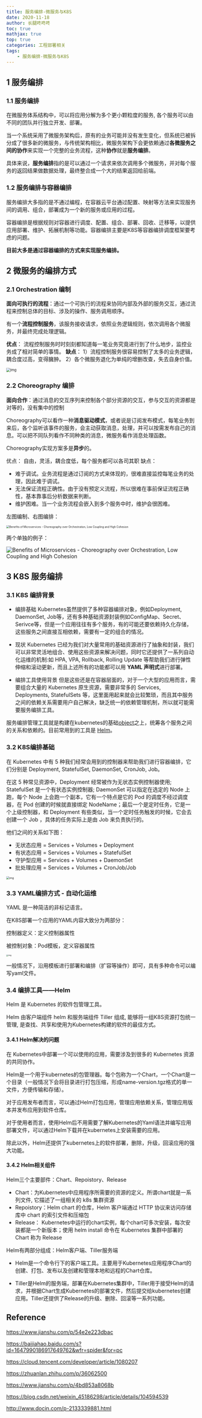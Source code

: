 ```yaml
---
title: 服务编排-微服务与K8S
date: 2020-11-18
author: 长腿咚咚咚
toc: true
mathjax: true
top: true
categories: 工程部署相关
tags:
	- 服务编排-微服务与K8S
---
```






## 1 服务编排

### 1.1 服务编排

在微服务体系结构中，可以将应用分解为多个更小颗粒度的服务, 各个服务可以由不同的团队并行独立开发、部署。

当一个系统采用了微服务架构后，原有的业务可能并没有发生变化，但系统已被拆分成了很多新的微服务，与传统架构相比，微服务架构下会更依赖通过**各微服务之间的协作**来实现一个完整的业务流程，这种**协作**就是**服务编排**。

具体来说，**服务编排**指的是可以通过一个请求来依次调用多个微服务，并对每个服务的返回结果做数据处理，最终整合成一个大的结果返回给前端。



### 1.2 服务编排与容器编排

服务编排大多指的是不通过编程，在容器云平台通过配置、映射等方法来实现服务间的调用、组合，部署成为一个新的服务或应用的过程。

容器编排是根据规则对容器进行调度、配置、组合、部署、回收、迁移等，以提供应用部署、维护、拓展机制等功能。容器编排主要是K8S等容器编排调度框架要考虑的问题。

**目前大多是通过容器编排的方式来实现服务编排。**



## 2 微服务的编排方式

### 2.1 Orchestration 编制

**面向可执行的流程**：通过一个可执行的流程来协同内部及外部的服务交互，通过流程来控制总体的目标、涉及的操作、服务调用顺序。

有一个**流程控制服务**，该服务接收请求，依照业务逻辑规则，依次调用各个微服务，并最终完成处理逻辑。

**优点**：
 流程控制服务时时刻刻都知道每一笔业务究竟进行到了什么地步，监控业务成了相对简单的事情。
 **缺点**：
 1）流程控制服务很容易控制了太多的业务逻辑，耦合度过高，变得臃肿。
 2）各个微服务退化为单纯的增删改查，失去自身价值。

<img src="服务编排-微服务与K8S/9812895-59869d9042a34b9a.jpeg" alt="img" style="zoom: 67%;" />



### 2.2 Choreography 编排

**面向合作**：通过消息的交互序列来控制各个部分资源的交互，参与交互的资源都是对等的，没有集中的控制

Choreography可以看作一种**消息驱动模式**，或者说是订阅发布模式，每笔业务到来后，各个监听该事件的服务，会主动获取消息，处理，并可以按需发布自己的消息。可以把不同队列看作不同种类的消息，微服务看作消息处理函数。

Choreography实现方案多是**异步**的。

优点： 自由，灵活，耦合度低，每个服务都可以各司其职
缺点：

* 难于调试。业务流程是通过订阅的方式来体现的，很难直接监控每笔业务的处理，因此难于调试。
* 无法保证流程正确性。由于没有预定义流程，所以很难在事前保证流程正确性，基本靠事后分析数据来判断。
* 维护困难。当一个业务流程会嵌入到多个服务中时，维护会很困难。





左图编制、右图编排：

<img src="服务编排-微服务与K8S/orchestration-vs-choreography-097566bf059109c51c8a95faaf3ea77092a626c2a63bc5f06ae0a7ade4a31378.png" alt="Benefits of Microservices - Choreography over Orchestration, Low Coupling  and High Cohesion" style="zoom:50%;" />

两个单独的例子：

![Benefits of Microservices - Choreography over Orchestration, Low Coupling  and High Cohesion](服务编排-微服务与K8S/orchestration-vs-choreography-examples-88fe81d21b600c136f594d43421e4f9576552116c178e4fb7e7cf2b8fc5c065f.png)







## 3 K8S 服务编排

### 3.1 K8S 编排背景

* 编排基础
  Kubernetes虽然提供了多种容器编排对象，例如Deployment, DaemonSet, Job等，还有多种基础资源封装例如ConfigMap、Secret、Serivce等，但是一个应用往往有多个服务，有的可能还要依赖持久化存储，这些服务之间直接互相依赖，需要有一定的组合的情况。

* 现状
  Kubernetes 已经为我们对大量常用的基础资源进行了抽象和封装，我们可以非常灵活地组合、使用这些资源来解决问题，同时它还提供了一系列自动化运维的机制:如 HPA, VPA, Rollback, Rolling Update 等帮助我们进行弹性伸缩和滚动更新，而且上述所有的功能都可以用 **YAML 声明式**进行部署。

* 编排工具使用背景
  但是这些还是在容器层面的，对于一个大型的应用而言，需要组合大量的 Kubernetes 原生资源，需要非常多的 Services, Deployments, StatefulSets 等，这里面用起来就会比较繁琐，而且其中服务之间的依赖关系需要用户自己解决，缺乏统一的依赖管理机制，所以就可能需要服务编排工具。

服务编排管理工具就是构建在kubernetes的基础[object](https://jimmysong.io/kubernetes-handbook/concepts/objects.html)之上，统筹各个服务之间的关系和依赖的。目前常用到的工具是 [Helm](https://github.com/helm/helm)。



### 3.2 K8S编排基础

在 Kubernetes 中有 5 种我们经常会用到的控制器来帮助我们进行容器编排，它们分别是 Deployment, StatefulSet, DaemonSet, CronJob, Job。

在这 5 种常见资源中，Deployment 经常被作为无状态实例控制器使用; StatefulSet 是一个有状态实例控制器; DaemonSet 可以指定在选定的 Node 上跑，每个 Node 上会跑一个副本，它有一个特点是它的 Pod 的调度不经过调度器，在 Pod 创建的时候就直接绑定 NodeName；最后一个是定时任务，它是一个上级控制器，和 Deployment 有些类似，当一个定时任务触发的时候，它会去创建一个 Job ，具体的任务实际上是由 Job 来负责执行的。

他们之间的关系如下图：

- 无状态应用 = Services + Volumes + Deployment
- 有状态应用 = Services + Volumes + StatefulSet
- 守护型应用 = Services + Volumes + DaemonSet
- 批处理应用 = Services + Volumes + CronJob/Job

<img src="服务编排-微服务与K8S/v2-30eeb011a6936a380f0266960db887d5_1440w.jpg" alt="img" style="zoom:50%;" />



### 3.3 YAML编排方式 - 自动化运维

YAML 是一种简洁的非标记语言。

在K8S部署一个应用的YAML内容大致分为两部分：

控制器定义：定义控制器属性

被控制对象：Pod模板，定义容器属性

<img src="服务编排-微服务与K8S/1370684-20200722204314304-1610701586.png" alt="img" style="zoom: 33%;" />



一般情况下，沿用模板进行部署和编排（扩容等操作）即可，具有多种命令可以编写yaml文件。



### 3.4 编排工具——Helm

Helm 是 Kubernetes 的软件包管理工具。

Helm 由客户端组件 helm 和服务端组件 Tiller 组成, 能够将一组K8S资源打包统一管理, 是查找、共享和使用为Kubernetes构建的软件的最佳方式。



#### 3.4.1 Helm解决的问题

在 Kubernetes中部署一个可以使用的应用，需要涉及到很多的 Kubernetes 资源的共同协作。

Helm是一个用于kubernetes的包管理器。每个包称为一个Chart，一个Chart是一个目录（一般情况下会将目录进行打包压缩，形成name-version.tgz格式的单一文件，方便传输和存储）。

对于应用发布者而言，可以通过Helm打包应用，管理应用依赖关系，管理应用版本并发布应用到软件仓库。

对于使用者而言，使用Helm后不用需要了解Kubernetes的Yaml语法并编写应用部署文件，可以通过Helm下载并在kubernetes上安装需要的应用。

除此以外，Helm还提供了kubernetes上的软件部署，删除，升级，回滚应用的强大功能。



#### 3.4.2 Helm相关组件

Helm三个主要部件：Chart、Repoistory、Release

* Chart：为Kubernetes中应用程序所需要的资源的定义。所谓chart就是一系列文件, 它描述了一组相关的 k8s 集群资源
* Repoistory：Helm chart 的仓库，Helm 客户端通过 HTTP 协议来访问存储库中 chart 的索引文件和压缩包
* Release： Kubernetes中运行的chart实例，每个chart可多次安装，每次安装都是一个新版本；使用 helm install 命令在 Kubernetes 集群中部署的 Chart 称为 Release

Helm有两部分组成：Helm客户端、Tiller服务端

- Helm是一个命令行下的客户端工具。主要用于Kubernetes应用程序Chart的创建、打包、发布以及创建和管理本地和远程的Chart仓库。

- Tiller是Helm的服务端，部署在Kubernetes集群中，Tiller用于接受Helm的请求，并根据Chart生成Kubernetes的部署文件，然后提交给kubernetes创建应用。Tiller还提供了Release的升级、删除、回滚等一系列功能。

  











## Reference

https://www.jianshu.com/p/54e2e223dbac

https://baijiahao.baidu.com/s?id=1647990186917649762&wfr=spider&for=pc

https://cloud.tencent.com/developer/article/1080207

https://zhuanlan.zhihu.com/p/36062500

https://www.jianshu.com/p/4bd853a8068b

https://blog.csdn.net/weixin_45186298/article/details/104594539

http://www.docin.com/p-2133339881.html

